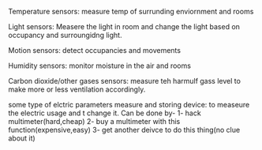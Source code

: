 Temperature sensors: measure temp of surrunding enviornment and rooms

Light sensors: Measere the light in room and change the light based on occupancy and surroungidng light.

Motion sensors: detect occupancies and movements

Humidity sensors: monitor moisture in the air and rooms

Carbon dioxide/other gases sensors: measure teh harmulf gass level to make more or less ventilation accordingly.

some type of elctric parameters measure and storing device:  to measeure the electric usage and t change it. Can be done by-
     1- hack multimeter(hard,cheap)
     2- buy a multimeter with this function(expensive,easy)
     3- get another deivce to do this thing(no clue about it)

